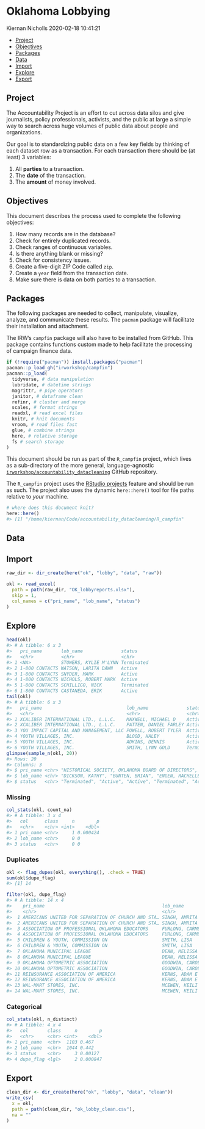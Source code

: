Oklahoma Lobbying
================
Kiernan Nicholls
2020-02-18 10:41:21

  - [Project](#project)
  - [Objectives](#objectives)
  - [Packages](#packages)
  - [Data](#data)
  - [Import](#import)
  - [Explore](#explore)
  - [Export](#export)

<!-- Place comments regarding knitting here -->

## Project

The Accountability Project is an effort to cut across data silos and
give journalists, policy professionals, activists, and the public at
large a simple way to search across huge volumes of public data about
people and organizations.

Our goal is to standardizing public data on a few key fields by thinking
of each dataset row as a transaction. For each transaction there should
be (at least) 3 variables:

1.  All **parties** to a transaction.
2.  The **date** of the transaction.
3.  The **amount** of money involved.

## Objectives

This document describes the process used to complete the following
objectives:

1.  How many records are in the database?
2.  Check for entirely duplicated records.
3.  Check ranges of continuous variables.
4.  Is there anything blank or missing?
5.  Check for consistency issues.
6.  Create a five-digit ZIP Code called `zip`.
7.  Create a `year` field from the transaction date.
8.  Make sure there is data on both parties to a transaction.

## Packages

The following packages are needed to collect, manipulate, visualize,
analyze, and communicate these results. The `pacman` package will
facilitate their installation and attachment.

The IRW’s `campfin` package will also have to be installed from GitHub.
This package contains functions custom made to help facilitate the
processing of campaign finance data.

``` r
if (!require("pacman")) install.packages("pacman")
pacman::p_load_gh("irworkshop/campfin")
pacman::p_load(
  tidyverse, # data manipulation
  lubridate, # datetime strings
  magrittr, # pipe operators
  janitor, # dataframe clean
  refinr, # cluster and merge
  scales, # format strings
  readxl, # read excel files
  knitr, # knit documents
  vroom, # read files fast
  glue, # combine strings
  here, # relative storage
  fs # search storage 
)
```

This document should be run as part of the `R_campfin` project, which
lives as a sub-directory of the more general, language-agnostic
[`irworkshop/accountability_datacleaning`](https://github.com/irworkshop/accountability_datacleaning)
GitHub repository.

The `R_campfin` project uses the [RStudio
projects](https://support.rstudio.com/hc/en-us/articles/200526207-Using-Projects)
feature and should be run as such. The project also uses the dynamic
`here::here()` tool for file paths relative to *your* machine.

``` r
# where does this document knit?
here::here()
#> [1] "/home/kiernan/Code/accountability_datacleaning/R_campfin"
```

## Data

## Import

``` r
raw_dir <- dir_create(here("ok", "lobby", "data", "raw"))
```

``` r
okl <- read_excel(
  path = path(raw_dir, "OK_lobbyreports.xlsx"),
  skip = 1,
  col_names = c("pri_name", "lob_name", "status")
)
```

## Explore

``` r
head(okl)
#> # A tibble: 6 x 3
#>   pri_name       lob_name              status    
#>   <chr>          <chr>                 <chr>     
#> 1 <NA>           STOWERS, KYLIE M'LYNN Terminated
#> 2 1-800 CONTACTS WATSON, LARITA DAWN   Active    
#> 3 1-800 CONTACTS SNYDER, MARK          Active    
#> 4 1-800 CONTACTS NICHOLS, ROBERT MARK  Active    
#> 5 1-800 CONTACTS SCHILLIGO, NICK       Terminated
#> 6 1-800 CONTACTS CASTANEDA, ERIK       Active
tail(okl)
#> # A tibble: 6 x 3
#>   pri_name                               lob_name              status    
#>   <chr>                                  <chr>                 <chr>     
#> 1 XCALIBER INTERNATIONAL LTD., L.L.C.    MAXWELL, MICHAEL D    Active    
#> 2 XCALIBER INTERNATIONAL LTD., L.L.C.    PATTEN, DANIEL FARLEY Active    
#> 3 YOU IMPACT CAPITAL AND MANAGEMENT, LLC POWELL, ROBERT TYLER  Active    
#> 4 YOUTH VILLAGES, INC.                   BLOOD, HALEY          Active    
#> 5 YOUTH VILLAGES, INC.                   ADKINS, DENNIS        Active    
#> 6 YOUTH VILLAGES, INC.                   SMITH, LYNN GOLD      Terminated
glimpse(sample_n(okl, 20))
#> Rows: 20
#> Columns: 3
#> $ pri_name <chr> "HISTORICAL SOCIETY, OKLAHOMA BOARD OF DIRECTORS", "UNITED HEALTHCARE SERVICES,…
#> $ lob_name <chr> "DICKSON, KATHY", "BUNTEN, BRIAN", "ENGEN, RACHELLE", "FRIED, JIM", "BARNHOUSE,…
#> $ status   <chr> "Terminated", "Active", "Active", "Terminated", "Active", "Active", "Non-Renewe…
```

### Missing

``` r
col_stats(okl, count_na)
#> # A tibble: 3 x 4
#>   col      class     n        p
#>   <chr>    <chr> <int>    <dbl>
#> 1 pri_name <chr>     1 0.000424
#> 2 lob_name <chr>     0 0       
#> 3 status   <chr>     0 0
```

### Duplicates

``` r
okl <- flag_dupes(okl, everything(), .check = TRUE)
sum(okl$dupe_flag)
#> [1] 14
```

``` r
filter(okl, dupe_flag)
#> # A tibble: 14 x 4
#>    pri_name                                           lob_name                 status     dupe_flag
#>    <chr>                                              <chr>                    <chr>      <lgl>    
#>  1 AMERICANS UNITED FOR SEPARATION OF CHURCH AND STA… SINGH, AMRITA            Terminated TRUE     
#>  2 AMERICANS UNITED FOR SEPARATION OF CHURCH AND STA… SINGH, AMRITA            Terminated TRUE     
#>  3 ASSOCIATION OF PROFESSIONAL OKLAHOMA EDUCATORS     FURLONG, CARMEN THOMPSON Terminated TRUE     
#>  4 ASSOCIATION OF PROFESSIONAL OKLAHOMA EDUCATORS     FURLONG, CARMEN THOMPSON Terminated TRUE     
#>  5 CHILDREN & YOUTH, COMMISSION ON                    SMITH, LISA              Terminated TRUE     
#>  6 CHILDREN & YOUTH, COMMISSION ON                    SMITH, LISA              Terminated TRUE     
#>  7 OKLAHOMA MUNICIPAL LEAGUE                          DEAN, MELISSA            Terminated TRUE     
#>  8 OKLAHOMA MUNICIPAL LEAGUE                          DEAN, MELISSA            Terminated TRUE     
#>  9 OKLAHOMA OPTOMETRIC ASSOCIATION                    GOODWIN, CAROL           Terminated TRUE     
#> 10 OKLAHOMA OPTOMETRIC ASSOCIATION                    GOODWIN, CAROL           Terminated TRUE     
#> 11 REINSURANCE ASSOCIATION OF AMERICA                 KERNS, ADAM E            Non-Renew… TRUE     
#> 12 REINSURANCE ASSOCIATION OF AMERICA                 KERNS, ADAM E            Non-Renew… TRUE     
#> 13 WAL-MART STORES, INC.                              MCEWEN, KEILI            Terminated TRUE     
#> 14 WAL-MART STORES, INC.                              MCEWEN, KEILI            Terminated TRUE
```

### Categorical

``` r
col_stats(okl, n_distinct)
#> # A tibble: 4 x 4
#>   col       class     n        p
#>   <chr>     <chr> <int>    <dbl>
#> 1 pri_name  <chr>  1103 0.467   
#> 2 lob_name  <chr>  1044 0.442   
#> 3 status    <chr>     3 0.00127 
#> 4 dupe_flag <lgl>     2 0.000847
```

## Export

``` r
clean_dir <- dir_create(here("ok", "lobby", "data", "clean"))
write_csv(
  x = okl,
  path = path(clean_dir, "ok_lobby_clean.csv"),
  na = ""
)
```
